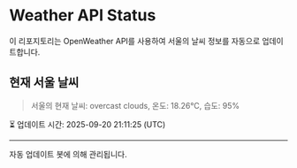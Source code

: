 
# Weather API Status

이 리포지토리는 OpenWeather API를 사용하여 서울의 날씨 정보를 자동으로 업데이트합니다.

## 현재 서울 날씨
> 서울의 현재 날씨: overcast clouds, 온도: 18.26°C, 습도: 95%

⏳ 업데이트 시간: 2025-09-20 21:11:25 (UTC)

---
자동 업데이트 봇에 의해 관리됩니다.
